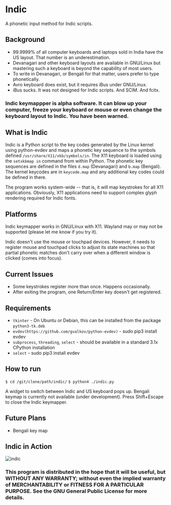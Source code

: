 # Indic
A phonetic input method for Indic scripts.

## Background

* 99.9999% of all computer keyboards and laptops sold in India have the US layout. That number is an underestimation.
* Devanagari and other keyboard layouts are available in GNU/Linux but mastering such a keyboard is beyond the capability of most users. 
* To write in Devanagari, or Bengali for that matter, users prefer to type phonetically.
* Avro keyboard does exist, but it requires iBus under GNU/Linux. 
* iBus sucks. It was not designed for Indic scripts. And SCIM. And fcitx.

###   Indic keymappper is alpha software. It can blow up your computer, freeze your keyboard or mouse or even change the keyboard layout to Indic. You have been warned.

## What is Indic

Indic is a Python script to the key codes generated by the Linux kernel using python-evdev and maps a phonetic key sequence to the symbols defined 
```/usr/share/X11/xkb/symbols/in```. The X11 keyboard is loaded using the ```setxkbmap in``` command from within Python. The phonetic key sequences are defined in the files ```d.map``` (Devanagari) and ```b.map``` (Bengali). The kernel keycodes are in ```keycode.map``` and any additional key codes could be defined in there.

The program works system-wide -- that is, it will map keystrokes for all X11 applications. Obviously, X11 applications need to support complex glyph rendering required for Indic fonts. 

## Platforms

Indic keymapper works in GNU/Linux with X11. Wayland may or may not be supported (please let me know if you try it).

Indic doesn't use the mouse or touchpad devices. However, it needs to register mouse and touchpad clicks to adjust its state machines so that partial phonetic matches don't carry over when a different window is clicked (comes into focus).

## Current Issues

* Some keystrokes register more than once. Happens occasionally.
* After exiting the program, one Return/Enter key doesn't get registered.

## Requirements

* ```tkinter``` - On Ubuntu or Debian, this can be installed from the package ```python3-tk.deb```
* ```evdev(https://github.com/gvalkov/python-evdev)``` - sudo pip3 install evdev
* ```subprocess```, ```threading```, ```select``` - should be available in a standard 3.1x CPython installation
* ```select``` - sudo pip3 install evdev

## How to run

```$ cd /git/clone/path/indic/```
```$ python4 ./indic.py```

A widget to switch between Indic and US keyboard pops up. Bengali keymap is currently not available (under development).
Press Shift+Escape to close the Indic keymapper.

## Future Plans

* Bengali key map

## Indic in Action

![indic](https://user-images.githubusercontent.com/16697108/222898185-ffd164e0-0e3b-4cbd-8099-a685bebc56d6.gif)

###    This program is distributed in the hope that it will be useful, but WITHOUT ANY WARRANTY; without even the implied warranty of MERCHANTABILITY or FITNESS FOR A PARTICULAR PURPOSE.  See the GNU General Public License for more details.

